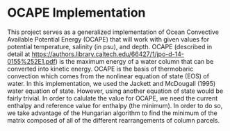 # OCAPE Implementation
This project serves as a generalized implementation of Ocean Convective Available Potential Energy (OCAPE) that will work with given values for potential temperature, salinity (in psu), and depth.
OCAPE (described in detail at https://authors.library.caltech.edu/66427/1/jpo-d-14-0155%252E1.pdf) is the maximum energy of a water column that can be converted into kinetic energy. OCAPE is the basis of thermobaric convection which comes from the nonlinear equation of state (EOS) of water. 
In this implementation, we used the Jackett and McDougall (1995) water equation of state. However, using another equation of state would be fairly trivial.
In order to calulate the value for OCAPE, we need the current enthalpy and reference value for enthalpy (the minimum). In order to do so, we take advantage of the Hungarian algorithm to find the minimum of the matrix composed of all of the different rearrangements of column parcels. 
